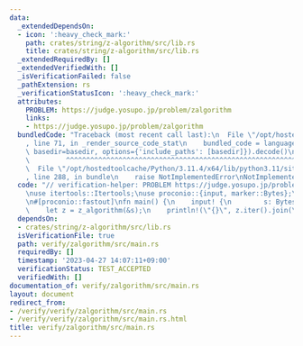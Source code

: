 ```yaml
---
data:
  _extendedDependsOn:
  - icon: ':heavy_check_mark:'
    path: crates/string/z-algorithm/src/lib.rs
    title: crates/string/z-algorithm/src/lib.rs
  _extendedRequiredBy: []
  _extendedVerifiedWith: []
  _isVerificationFailed: false
  _pathExtension: rs
  _verificationStatusIcon: ':heavy_check_mark:'
  attributes:
    PROBLEM: https://judge.yosupo.jp/problem/zalgorithm
    links:
    - https://judge.yosupo.jp/problem/zalgorithm
  bundledCode: "Traceback (most recent call last):\n  File \"/opt/hostedtoolcache/Python/3.11.4/x64/lib/python3.11/site-packages/onlinejudge_verify/documentation/build.py\"\
    , line 71, in _render_source_code_stat\n    bundled_code = language.bundle(stat.path,\
    \ basedir=basedir, options={'include_paths': [basedir]}).decode()\n          \
    \         ^^^^^^^^^^^^^^^^^^^^^^^^^^^^^^^^^^^^^^^^^^^^^^^^^^^^^^^^^^^^^^^^^^^^^^^^^^^^^^^^^\n\
    \  File \"/opt/hostedtoolcache/Python/3.11.4/x64/lib/python3.11/site-packages/onlinejudge_verify/languages/rust.py\"\
    , line 288, in bundle\n    raise NotImplementedError\nNotImplementedError\n"
  code: "// verification-helper: PROBLEM https://judge.yosupo.jp/problem/zalgorithm\n\
    \nuse itertools::Itertools;\nuse proconio::{input, marker::Bytes};\nuse z_algorithm::z_algorithm;\n\
    \n#[proconio::fastout]\nfn main() {\n    input! {\n        s: Bytes,\n    }\n\
    \    let z = z_algorithm(&s);\n    println!(\"{}\", z.iter().join(\" \"));\n}\n"
  dependsOn:
  - crates/string/z-algorithm/src/lib.rs
  isVerificationFile: true
  path: verify/zalgorithm/src/main.rs
  requiredBy: []
  timestamp: '2023-04-27 14:07:11+09:00'
  verificationStatus: TEST_ACCEPTED
  verifiedWith: []
documentation_of: verify/zalgorithm/src/main.rs
layout: document
redirect_from:
- /verify/verify/zalgorithm/src/main.rs
- /verify/verify/zalgorithm/src/main.rs.html
title: verify/zalgorithm/src/main.rs
---
```

